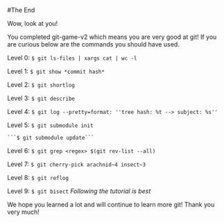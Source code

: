 #The End

Wow, look at you! 

You completed git-game-v2 which means you are very good at git! 
If you are curious below are the commands you should have used. 

Level 0: ```$ git ls-files | xargs cat | wc -l```

Level 1: ```$ git show *commit hash*```

Level 2: ```$ git shortlog```

Level 3: ```$ git describe```

Level 4: ```$ git log --pretty=format: ''tree hash: %t --> subject: %s'' ```

Level 5: ```$ git submodule init```
	
	```$ git submodule update```

Level 6: ```$ git grep <regex> $(git rev-list --all) ```

Level 7: ```$ git cherry-pick arachnid~4 insect~3```

Level 8: ```$ git reflog```

Level 9: ```$ git bisect``` *Following the tutorial is best*

We hope you learned a lot and will continue to learn more git! Thank you very much!
